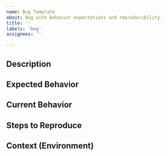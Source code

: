 ```yaml
---
name: Bug Template
about: Bug with behavior expectations and reproducibility.
title: ''
labels: 'bug'
assignees: ''

---
```


## Description

<!--- Provide a business purpose for the work. -->

## Expected Behavior
<!--- Tell us what should happen -->

## Current Behavior
<!--- Tell us what happens instead of the expected behavior -->


## Steps to Reproduce
<!--- Provide a link to a live example, or an unambiguous set of steps to reproduce this bug. -->

## Context (Environment)
<!--- How has this issue affected you? What are you trying to accomplish? -->
<!--- Providing context helps us come up with a solution that is most useful in the real world -->
